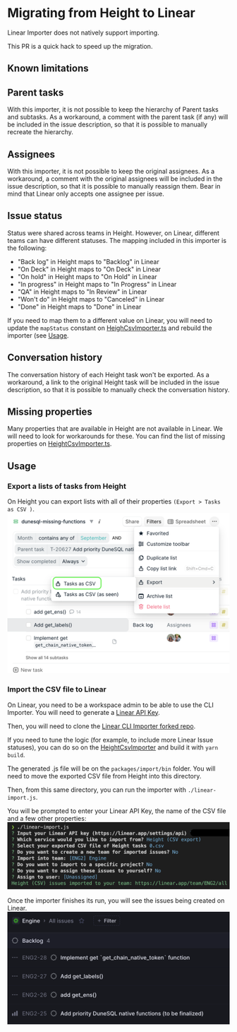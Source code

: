 # Migrating from Height to Linear
Linear Importer does not natively support importing. 

This PR is a quick hack to speed up the migration.

## Known limitations
## Parent tasks
With this importer, it is not possible to keep the hierarchy of Parent tasks and subtasks.
As a workaround, a comment with the parent task (if any) will be included in the issue description, so that it is possible to manually recreate the hierarchy.

## Assignees
With this importer, it is not possible to keep the original assignees.
As a workaround, a comment with the original assignees will be included in the issue description, so that it is possible to manually reassign them. Bear in mind that Linear only accepts one assignee per issue.

## Issue status
Status were shared across teams in Height. However, on Linear, different teams can have different statuses. 
The mapping included in this importer is the following:
- "Back log" in Height maps to "Backlog" in Linear
- "On Deck" in Height maps to "On Deck" in Linear
- "On hold" in Height maps to "On Hold" in Linear
- "In progress" in Height maps to "In Progress" in Linear
- "QA" in Height maps to "In Review" in Linear
- "Won't do" in Height maps to "Canceled" in Linear
- "Done" in Height maps to "Done" in Linear

If you need to map them to a different value on Linear, you will need to update the `mapStatus` constant on [HeighCsvImporter.ts](/packages/import/src/importers/heightCsv/HeightCsvImporter.ts) and rebuild the importer (see [Usage](#usage).


## Conversation history
The conversation history of each Height task won't be exported. As a workaround, a link to the original Height task will be included in the issue description, so that it is possible to manually check the conversation history.

## Missing properties
Many properties that are available in Height are not available in Linear. We will need to look for workarounds for these. 
You can find the list of missing properties on [HeightCsvImporter.ts](/packages/import/src/importers/heightCsv/HeightCsvImporter.ts).

## Usage
### Export a lists of tasks from Height
On Height you can export lists with all of their properties `(Export > Tasks as CSV )`.
![](export-height.png)

### Import the CSV file to Linear
On Linear, you need to be a workspace admin to be able to use the CLI Importer. 
You will need to generate a [Linear API Key](https://linear.app/dune/settings/api).

Then, you will need to clone the [Linear CLI Importer forked repo](https://github.com/belen-pruvost/linear).

If you need to tune the logic (for example, to include more Linear Issue statuses), you can do so on the [HeightCsvImporter](/packages/import/src/importers/heightCsv/HeightCsvImporter.ts) and build it with `yarn build`.

The generated .js file will be on the `packages/import/bin` folder. You will need to move the exported CSV file from Height into this directory.

Then, from this same directory, you can run the importer with `./linear-import.js`.

You will be prompted to enter your Linear API Key, the name of the CSV file and a few other properties:
![](prompts.png)

Once the importer finishes its run, you will see the issues being created on Linear.
![](issues-on-linear.png)

